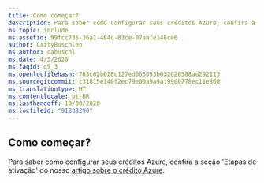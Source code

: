 ```yaml
---
title: Como começar?
description: Para saber como configurar seus créditos Azure, confira a seção 'Etapas de ativação' do nosso artigo sobre o crédito Azure.
ms.topic: include
ms.assetid: 99fcc735-36a1-464c-83ce-07aafe146ce6
author: CaityBuschlen
ms.author: cabuschl
ms.date: 4/3/2020
ms.faqid: q5_3
ms.openlocfilehash: 763c62b028c127ed086053b632026388ad292113
ms.sourcegitcommit: c31815e140f2ec79e00a9a9a19900778ec11e860
ms.translationtype: HT
ms.contentlocale: pt-BR
ms.lasthandoff: 10/08/2020
ms.locfileid: "91838290"
---
```

## <a name="how-do-i-get-started"></a>Como começar?

Para saber como configurar seus créditos Azure, confira a seção \'Etapas de ativação\' do nosso [artigo sobre o crédito Azure](../../../../vs-azure.md).
